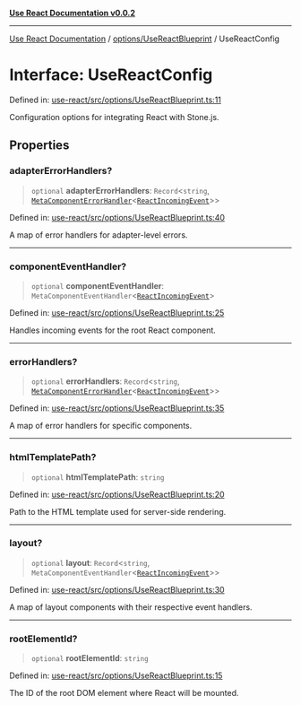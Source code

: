 [**Use React Documentation v0.0.2**](../../../README.md)

***

[Use React Documentation](../../../modules.md) / [options/UseReactBlueprint](../README.md) / UseReactConfig

# Interface: UseReactConfig

Defined in: [use-react/src/options/UseReactBlueprint.ts:11](https://github.com/stonemjs/use-react/blob/d8ec502192c16b8752fc9e1bf85bd5600bcf9813/src/options/UseReactBlueprint.ts#L11)

Configuration options for integrating React with Stone.js.

## Properties

### adapterErrorHandlers?

> `optional` **adapterErrorHandlers**: `Record`\<`string`, [`MetaComponentErrorHandler`](../../../declarations/interfaces/MetaComponentErrorHandler.md)\<[`ReactIncomingEvent`](../../../declarations/type-aliases/ReactIncomingEvent.md)\>\>

Defined in: [use-react/src/options/UseReactBlueprint.ts:40](https://github.com/stonemjs/use-react/blob/d8ec502192c16b8752fc9e1bf85bd5600bcf9813/src/options/UseReactBlueprint.ts#L40)

A map of error handlers for adapter-level errors.

***

### componentEventHandler?

> `optional` **componentEventHandler**: `MetaComponentEventHandler`\<[`ReactIncomingEvent`](../../../declarations/type-aliases/ReactIncomingEvent.md)\>

Defined in: [use-react/src/options/UseReactBlueprint.ts:25](https://github.com/stonemjs/use-react/blob/d8ec502192c16b8752fc9e1bf85bd5600bcf9813/src/options/UseReactBlueprint.ts#L25)

Handles incoming events for the root React component.

***

### errorHandlers?

> `optional` **errorHandlers**: `Record`\<`string`, [`MetaComponentErrorHandler`](../../../declarations/interfaces/MetaComponentErrorHandler.md)\<[`ReactIncomingEvent`](../../../declarations/type-aliases/ReactIncomingEvent.md)\>\>

Defined in: [use-react/src/options/UseReactBlueprint.ts:35](https://github.com/stonemjs/use-react/blob/d8ec502192c16b8752fc9e1bf85bd5600bcf9813/src/options/UseReactBlueprint.ts#L35)

A map of error handlers for specific components.

***

### htmlTemplatePath?

> `optional` **htmlTemplatePath**: `string`

Defined in: [use-react/src/options/UseReactBlueprint.ts:20](https://github.com/stonemjs/use-react/blob/d8ec502192c16b8752fc9e1bf85bd5600bcf9813/src/options/UseReactBlueprint.ts#L20)

Path to the HTML template used for server-side rendering.

***

### layout?

> `optional` **layout**: `Record`\<`string`, `MetaComponentEventHandler`\<[`ReactIncomingEvent`](../../../declarations/type-aliases/ReactIncomingEvent.md)\>\>

Defined in: [use-react/src/options/UseReactBlueprint.ts:30](https://github.com/stonemjs/use-react/blob/d8ec502192c16b8752fc9e1bf85bd5600bcf9813/src/options/UseReactBlueprint.ts#L30)

A map of layout components with their respective event handlers.

***

### rootElementId?

> `optional` **rootElementId**: `string`

Defined in: [use-react/src/options/UseReactBlueprint.ts:15](https://github.com/stonemjs/use-react/blob/d8ec502192c16b8752fc9e1bf85bd5600bcf9813/src/options/UseReactBlueprint.ts#L15)

The ID of the root DOM element where React will be mounted.

